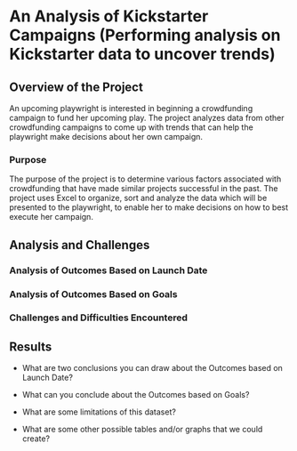 # An Analysis of Kickstarter Campaigns (Performing analysis on Kickstarter data to uncover trends)
## Overview of the Project
An upcoming playwright is interested in beginning a crowdfunding campaign to fund her upcoming play. The project analyzes data from other crowdfunding campaigns to come up with  trends that can help the playwright make decisions about her own campaign.  
### Purpose
The purpose of the project is to determine various factors associated with crowdfunding that have made similar projects successful in the past. 
The project uses Excel to organize, sort and analyze the data which will be presented to the playwright, to enable her to make decisions on how to best execute her campaign.
## Analysis and Challenges

### Analysis of Outcomes Based on Launch Date

### Analysis of Outcomes Based on Goals

### Challenges and Difficulties Encountered

## Results

- What are two conclusions you can draw about the Outcomes based on Launch Date?

- What can you conclude about the Outcomes based on Goals?

- What are some limitations of this dataset?

- What are some other possible tables and/or graphs that we could create?
